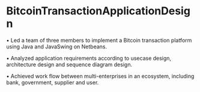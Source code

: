 # BitcoinTransactionApplicationDesign
•	Led a team of three members to implement a Bitcoin transaction platform using Java and JavaSwing on Netbeans.

•	Analyzed application requirements according to usecase design, architecture design and sequence diagram design.

•	Achieved work flow between multi-enterprises in an ecosystem, including bank, government, supplier and user.
